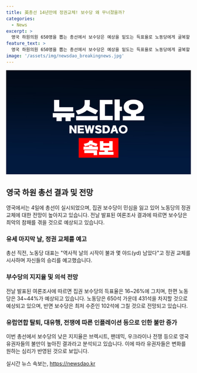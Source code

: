 ```yaml
---
title: 英총선 14년만에 정권교체! 보수당 왜 무너졌을까?
categories:
  - News
excerpt: >
  영국 하원의원 650명을 뽑는 총선에서 보수당은 예상을 밑도는 득표율로 노동당에게 굴복할 것으로 예상됐다. 키어 스타머 노동당 대표는 정권 교체를 예고하며 역사적인 순간을 예언했다. 보수당의 인기는 낮아지고, 노동당은 431석을 차지할 것으로 전망돼 보수당에게 최악의 참패가 예고되고 있다. 브렉시트, 팬데믹, 인플레이션, 불법 이민 등으로 영국 유권자들의 불만이 높아져 정치적 변화를 원하는 분위기다.유력한 후보인 키어 스타머 노동당 대표는 영국 재건을 약속하며 미래에 대한 믿음을 강조했다.
feature_text: >
  영국 하원의원 650명을 뽑는 총선에서 보수당은 예상을 밑도는 득표율로 노동당에게 굴복할 것으로 예상됐다. 키어 스타머 노동당 대표는 정권 교체를 예고하며 역사적인 순간을 예언했다. 보수당의 인기는 낮아지고, 노동당은 431석을 차지할 것으로 전망돼 보수당에게 최악의 참패가 예고되고 있다. 브렉시트, 팬데믹, 인플레이션, 불법 이민 등으로 영국 유권자들의 불만이 높아져 정치적 변화를 원하는 분위기다.유력한 후보인 키어 스타머 노동당 대표는 영국 재건을 약속하며 미래에 대한 믿음을 강조했다.
image: '/assets/img/newsdao_breakingnews.jpg'
---
```


<p><img src="/assets/img/newsdao_breakingnews.jpg" alt="ontimetimes 속보" /></p>

<h2 data-ke-size="size26">영국 하원 총선 결과 및 전망</h2>

<p data-ke-size="size16">영국에서는 4일에 총선이 실시되었으며, 집권 보수당이 민심을 잃고 있어 노동당의 정권 교체에 대한 전망이 높아지고 있습니다. 전날 발표된 여론조사 결과에 따르면 보수당은 최악의 참패를 겪을 것으로 예상되고 있습니다.</p>

<h3>유세 마지막 날, 정권 교체를 예고</h3>

<p data-ke-size="size16">총선 직전, 노동당 대표는 "역사적 날의 시작이 불과 몇 야드(yd) 남았다"고 정권 교체를 시사하며 자신들의 승리를 예고했습니다.</p>

<h3>부수당의 지지율 및 의석 전망</h3>

<p data-ke-size="size16">전날 발표된 여론조사에 따르면 집권 보수당의 득표율은 16~26%에 그치며, 한편 노동당은 34~44%가 예상되고 있습니다. 노동당은 650석 가운데 431석을 차지할 것으로 예상되고 있으며, 반면 보수당은 최저 수준인 102석에 그칠 것으로 전망되고 있습니다.</p>

<h3>유럽연합 탈퇴, 대유행, 전쟁에 따른 인플레이션 등으로 인한 불만 증가</h3>

<p data-ke-size="size16">이번 총선에서 보수당의 낮은 지지율은 브렉시트, 팬데믹, 우크라이나 전쟁 등으로 영국 유권자들의 불만이 높아진 결과라고 분석되고 있습니다. 이에 따라 유권자들은 변화를 원하는 심리가 반영된 것으로 보입니다.</p>
실시간 뉴스 속보는, <a href="https://newsdao.kr" rel="dofollow">https://newsdao.kr</a>


